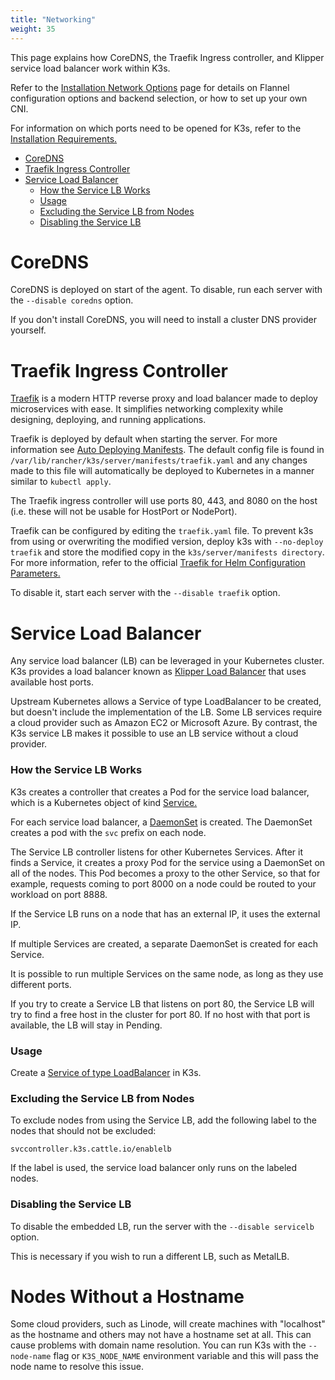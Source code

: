 ```yaml
---
title: "Networking"
weight: 35
---
```


This page explains how CoreDNS, the Traefik Ingress controller, and Klipper service load balancer work within K3s.

Refer to the [Installation Network Options]({{<baseurl>}}/k3s/latest/en/installation/network-options/) page for details on Flannel configuration options and backend selection, or how to set up your own CNI.

For information on which ports need to be opened for K3s, refer to the [Installation Requirements.]({{<baseurl>}}/k3s/latest/en/installation/installation-requirements/#networking)

- [CoreDNS](#coredns)
- [Traefik Ingress Controller](#traefik-ingress-controller)
- [Service Load Balancer](#service-load-balancer)
  - [How the Service LB Works](#how-the-service-lb-works)
  - [Usage](#usage)
  - [Excluding the Service LB from Nodes](#excluding-the-service-lb-from-nodes)
  - [Disabling the Service LB](#disabling-the-service-lb)

# CoreDNS

CoreDNS is deployed on start of the agent. To disable, run each server with the `--disable coredns` option.

If you don't install CoreDNS, you will need to install a cluster DNS provider yourself.

# Traefik Ingress Controller

[Traefik](https://traefik.io/) is a modern HTTP reverse proxy and load balancer made to deploy microservices with ease. It simplifies networking complexity while designing, deploying, and running applications.

Traefik is deployed by default when starting the server. For more information see [Auto Deploying Manifests]({{<baseurl>}}/k3s/latest/en/advanced/#auto-deploying-manifests). The default config file is found in `/var/lib/rancher/k3s/server/manifests/traefik.yaml` and any changes made to this file will automatically be deployed to Kubernetes in a manner similar to `kubectl apply`.

The Traefik ingress controller will use ports 80, 443, and 8080 on the host (i.e. these will not be usable for HostPort or NodePort).

Traefik can be configured by editing the `traefik.yaml` file. To prevent k3s from using or overwriting the modified version, deploy k3s with `--no-deploy traefik` and store the modified copy in the `k3s/server/manifests directory`. For more information, refer to the official [Traefik for Helm Configuration Parameters.](https://github.com/helm/charts/tree/master/stable/traefik#configuration)

To disable it, start each server with the `--disable traefik` option.

# Service Load Balancer

Any service load balancer (LB) can be leveraged in your Kubernetes cluster. K3s provides a load balancer known as [Klipper Load Balancer](https://github.com/rancher/klipper-lb) that uses available host ports.

Upstream Kubernetes allows a Service of type LoadBalancer to be created, but doesn't include the implementation of the LB. Some LB services require a cloud provider such as Amazon EC2 or Microsoft Azure. By contrast, the K3s service LB makes it possible to use an LB service without a cloud provider.

### How the Service LB Works

K3s creates a controller that creates a Pod for the service load balancer, which is a Kubernetes object of kind [Service.](https://kubernetes.io/docs/concepts/services-networking/service/)

For each service load balancer, a [DaemonSet](https://kubernetes.io/docs/concepts/workloads/controllers/daemonset/) is created. The DaemonSet creates a pod with the `svc` prefix on each node.

The Service LB controller listens for other Kubernetes Services. After it finds a Service, it creates a proxy Pod for the service using a DaemonSet on all of the nodes. This Pod becomes a proxy to the other Service, so that for example, requests coming to port 8000 on a node could be routed to your workload on port 8888.

If the Service LB runs on a node that has an external IP, it uses the external IP.

If multiple Services are created, a separate DaemonSet is created for each Service.

It is possible to run multiple Services on the same node, as long as they use different ports.

If you try to create a Service LB that listens on port 80, the Service LB will try to find a free host in the cluster for port 80. If no host with that port is available, the LB will stay in Pending.

### Usage

Create a [Service of type LoadBalancer](https://kubernetes.io/docs/concepts/services-networking/service/#loadbalancer) in K3s.

### Excluding the Service LB from Nodes

To exclude nodes from using the Service LB, add the following label to the nodes that should not be excluded:

```
svccontroller.k3s.cattle.io/enablelb
```

If the label is used, the service load balancer only runs on the labeled nodes.

### Disabling the Service LB

To disable the embedded LB, run the server with the `--disable servicelb` option.

This is necessary if you wish to run a different LB, such as MetalLB.

# Nodes Without a Hostname

Some cloud providers, such as Linode, will create machines with "localhost" as the hostname and others may not have a hostname set at all. This can cause problems with domain name resolution. You can run K3s with the `--node-name` flag or `K3S_NODE_NAME` environment variable and this will pass the node name to resolve this issue.
